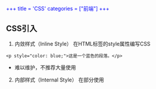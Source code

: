 +++
title = 'CSS'
categories = ["前端"]
+++

## CSS引入
1. 内敛样式（Inline Style）
在HTML标签的style属性编写CSS
```
<p style="color: blue;">这是一个蓝色的段落。</p>
```
- 难以维护，不推荐大量使用

2. 内部样式（Internal Style）
在<head>部分使用<style>标签编写CSS
```
<head>
    <style>
        p {
            color: blue;
            font-size: 16px;
        }
    </style>
</head>
<body>
    <p>这是一个蓝色的段落。</p>
</body>
```
- 适用于单个页面

3. 内部样式（External Style）
在独立的css文件编写CSS，然后在HTML中通过<link>标签引入
```css{title="style.css"}
/* style.css */
p {
    color: blue;
}
```

```html{title="index.html"}
<head>
    <link rel="stylesheet" href="style.css">
</head>
<body>
    <p>这是一个蓝色的段落。</p>
</body>
```
- 适用于多个页面共享管理

## CSS语法结构
CSS规则集（Rule Set）：选择器 + 声明块
```
选择器 {
    属性: 值;
    属性: 值;
}
/* 示例 */
p {
    color: blue;      /* 文字颜色为蓝色 */
}
```
- 选择器（Selector）：p（选中想要样式化的HTML元素）
- 声明（Declaration）：color：blue（完整声明）
- 属性（Property）：color（想要改变的样式）
- 值（Value）：red（想要改变的样式值）
- 声明块：花括号{}包裹所有声明

### 选择器
| 表头1 | 表头2 | 表头3 |
|-------|-------|-------|
| 内容1 | 内容2 | 内容3 |
| 内容4 | 内容5 | 内容6 |


|选择器|写法|示例|示例说明|
|:----:|:--:|:--:|:------:|
|元素选择器|元素名称 {...}|h1 {...}|选择页面上所有的<h1>标签|



1. 元素选择器
HTML标签名
```css
p { }  /* 选中所有 <p> 标签 */
```
2. 类选择器
. + 类名
```css
.highlight { background-color: yellow; }
```

```html
<p class="highlight">这个段落会被高亮</p>
<div class="highlight">这个div也会被高亮</div>
```
- 最常用的选择器

3. ID选择器
\# + id名
```css
#header { height: 100px; }
```

```html
<div id="header">这是顶部栏</div>
```
- ​​一个页面中同一 ID 只能出现一次​​，通常用于唯一性元素

4. 后代选择器
用于选择特定元素内部的元素
```css
/* 只选择在 article 元素内部的 p 元素 */
article p { color: gray; }
```

## 盒模型（Box Model）
每个元素都被表示为一个矩形盒子,由4个部分组成：
内容  (Content)
内边距 (Padding)
边框  (Border)
外边距 (Margin)
![](https://www.w3schools.com/css/box-model.gif)

## 一维布局Flexbox
```css
/* 成为Flex容器 */
.container {
    display: flex;
}
```
- justify-content: (center, space-between, space-around)【横轴对齐】

- align-items: ​(center, stretch, flex-start)【竖轴对齐】
- 常用于水平垂直居中功能
- 子元素继承父元素的Flex属性

## 二位布局Grid
```css
/* 成为grid容器 */
.container {
    display: grid
}
```
- 子元素继承父元素的Grid属性

### 网格轨道（Grid Tracks）
```css
.grid-container {
    display: grid;
    grid-template-columns: 100px 200px 100px; /* 3列，宽度分别为100px, 200px, 100px */
    grid-template-rows: 100px 200px; /* 2行，高度分别为100px, 200px */
}
```
- 行（row）：水平方向的轨道
- 列（column）：垂直方向的轨道

### 网格线（Grid Lines）
```
┌───┬───────┬───┐
│ ■ │       │   │
├───┼───────┼───┤
│   │       │   │
└───┴───────┴───┘
```